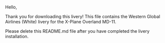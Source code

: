 Hello, 

Thank you for downloading this livery! This file contains the Western Global Airlines (White) livery for the X-Plane Overland MD-11. 


Please delete this README.md file after you have completed the livery installation. 
